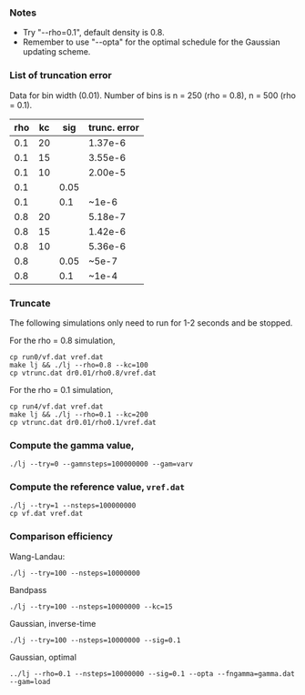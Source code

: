 ### Notes

* Try "--rho=0.1", default density is 0.8.
* Remember to use "--opta" for the optimal schedule for the Gaussian updating scheme.


### List of truncation error

Data for bin width (0.01).
Number of bins is n = 250 (rho = 0.8), n = 500 (rho = 0.1).

 rho  | kc | sig  |trunc. error
------|----|------|--------
 0.1  | 20 |      | 1.37e-6
 0.1  | 15 |      | 3.55e-6
 0.1  | 10 |      | 2.00e-5
 0.1  |    | 0.05 |
 0.1  |    | 0.1  | ~1e-6
 0.8  | 20 |      | 5.18e-7
 0.8  | 15 |      | 1.42e-6
 0.8  | 10 |      | 5.36e-6
 0.8  |    | 0.05 | ~5e-7
 0.8  |    | 0.1  | ~1e-4

### Truncate

The following simulations only need to run for 1-2 seconds and be stopped.

For the rho = 0.8 simulation,
```
cp run0/vf.dat vref.dat
make lj && ./lj --rho=0.8 --kc=100
cp vtrunc.dat dr0.01/rho0.8/vref.dat
```

For the rho = 0.1 simulation,
```
cp run4/vf.dat vref.dat
make lj && ./lj --rho=0.1 --kc=200
cp vtrunc.dat dr0.01/rho0.1/vref.dat
```

### Compute the gamma value,
```
./lj --try=0 --gamnsteps=100000000 --gam=varv
```

### Compute the reference value, `vref.dat`
```
./lj --try=1 --nsteps=100000000
cp vf.dat vref.dat
```

### Comparison efficiency


Wang-Landau:
```
./lj --try=100 --nsteps=10000000
```
Bandpass
```
./lj --try=100 --nsteps=10000000 --kc=15
```
Gaussian, inverse-time
```
./lj --try=100 --nsteps=10000000 --sig=0.1
```
Gaussian, optimal
```
../lj --rho=0.1 --nsteps=10000000 --sig=0.1 --opta --fngamma=gamma.dat --gam=load
```
